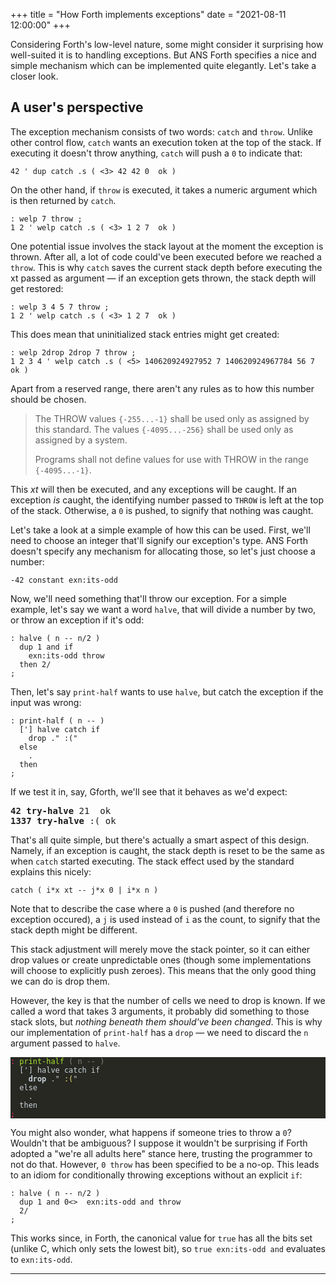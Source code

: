 +++
title = "How Forth implements exceptions"
date = "2021-08-11 12:00:00"
+++

Considering Forth's low-level nature, some might consider it surprising how
well-suited it is to handling exceptions. But ANS Forth specifies a nice and
simple mechanism which can be implemented quite elegantly. Let's take a closer
look.

## A user's perspective

The exception mechanism consists of two words: `catch` and `throw`.
Unlike other control flow, `catch` wants an execution token at the top of
the stack. If executing it doesn't throw anything, `catch` will push a `0` to
indicate that:

```forth
42 ' dup catch .s ( <3> 42 42 0  ok )
```

On the other hand, if `throw` is executed, it takes a numeric argument which is
then returned by `catch`.

```forth
: welp 7 throw ;
1 2 ' welp catch .s ( <3> 1 2 7  ok )
```

One potential issue involves the stack layout at the moment the exception is
thrown. After all, a lot of code could've been executed before we reached a
`throw`. This is why `catch` saves the current stack depth before executing the
xt passed as argument — if an exception gets thrown, the stack depth will get
restored:

```forth
: welp 3 4 5 7 throw ;
1 2 ' welp catch .s ( <3> 1 2 7  ok )
```

This does mean that uninitialized stack entries might get created:

```forth
: welp 2drop 2drop 7 throw ;
1 2 3 4 ' welp catch .s ( <5> 140620924927952 7 140620924967784 56 7  ok )
```

Apart from a reserved range, there aren't any rules as
to how this number should be chosen.

>  The THROW values `{-255...-1}` shall be used only as assigned by this standard. The values `{-4095...-256}` shall be used only as assigned by a system.
>
> Programs shall not define values for use with THROW in the range `{-4095...-1}`.

This *xt* will then be executed, and any exceptions will be caught.
If an exception *is* caught, the identifying number passed to `THROW` is left
at the top of the stack. Otherwise, a `0` is pushed, to signify that nothing was
caught.

Let's take a look at a simple example of how this can be used. First, we'll need
to choose an integer that'll signify our exception's type. ANS Forth doesn't
specify any mechanism for allocating those, so let's just choose a number:

```forth
-42 constant exn:its-odd
```

Now, we'll need something that'll throw our exception. For a simple example,
let's say we want a word `halve`, that will divide a number by two, or throw an
exception if it's odd:

```forth
: halve ( n -- n/2 )
  dup 1 and if
    exn:its-odd throw
  then 2/
;
```

Then, let's say `print-half` wants to use `halve`, but catch the exception if
the input was wrong:

```forth
: print-half ( n -- )
  ['] halve catch if
    drop ." :("
  else
    .
  then
;
```

If we test it in, say, Gforth, we'll see that it behaves as we'd expect:

<pre>
<b>42 try-halve</b> 21  ok
<b>1337 try-halve</b> :( ok
</pre>

That's all quite simple, but there's actually a smart aspect of this design.
Namely, if an exception is caught, the stack depth is reset to be the same as
when `catch` started executing. The stack effect used by the standard explains
this nicely:

```forth
catch ( i*x xt -- j*x 0 | i*x n )
```

Note that to describe the case where a `0` is pushed (and therefore no exception
occured), a `j` is used instead of `i` as the count, to signify that the stack
depth might be different.

This stack adjustment will merely move the stack pointer, so it can either drop
values or create unpredictable ones (though some implementations will choose to
explicitly push zeroes). This means that the only good thing we can do is drop
them.

However, the key is that the number of cells we need to drop is known.
If we called a word that takes 3 arguments, it probably did something to those
stack slots, but *nothing beneath them should've been changed*. This is why our
implementation of `print-half` has a `drop` — we need to discard the `n` argument
passed to `halve`.

<pre style="background-color:#272822;">
<code class="language-forth" data-lang="forth"><span style="color:#f92672;">: </span><span style="color:#a6e22e;">print-half </span><span style="color:#85817e;">( n -- )
  </span><span style="color:#c9d1d9;">[&#39;] halve catch if
    <b>drop</b> .&quot; </span><span style="color:#e6db74;">:(</span><span style="color:#c9d1d9;">&quot;
  else
    .
  then
</span><span style="color:#f92672;">;
</span></code></pre>

You might also wonder, what happens if someone tries to throw a `0`? Wouldn't
that be ambiguous? I suppose it wouldn't be surprising if Forth adopted a "we're
all adults here" stance here, trusting the programmer to not do that. However,
`0 throw` has been specified to be a no-op. This leads to an idiom for
conditionally throwing exceptions without an explicit `if`:

```forth
: halve ( n -- n/2 )
  dup 1 and 0<>  exn:its-odd and throw
  2/
;
```

This works since, in Forth, the canonical value for `true` has all the bits set
(unlike C, which only sets the lowest bit), so `true exn:its-odd and` evaluates
to `exn:its-odd`.

---

[^xt]: The fun thing about working with a language as old as Forth, is that
  terminology has developed that is completely different from what names the
  mainstream languages use for equivalent concepts. That is, while *execution
  token* is a perfectly fine name in isolation, everybody else calls it a
  *function pointer*, and it kinda sucks that I have to write footnotes like
  these if I want to be understood by the merely Forth-curious, while
  simultaneously avoiding odd looks from the Forth veterans. One of these days
  I'll simply write a glossary and pepper in a lot of links to it everywhere...
